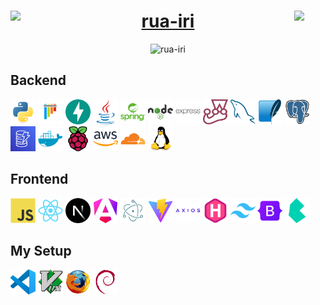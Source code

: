 <h1 align="center">
    <a href="https://rua-iri.com">
        <img width="10%" src="https://rua-iri.com/android-chrome-192x192.png" align="left" />
        rua-iri
        <img width="10%" src="https://rua-iri.com/android-chrome-192x192.png" align="right" />
    </a>
</h1>

<p align="center">
    <img src="https://github-readme-streak-stats.herokuapp.com/?user=rua-iri" alt="rua-iri" />
</p>

## Backend

<div>
    <img src="https://raw.githubusercontent.com/devicons/devicon/master/icons/python/python-original.svg" alt="python logo" height="40" />
    <img src="https://raw.githubusercontent.com/devicons/devicon/master/icons/pytest/pytest-original.svg" alt="pytest logo" height="40" />
    <img src="https://raw.githubusercontent.com/devicons/devicon/master/icons/fastapi/fastapi-original.svg" alt="fastapi logo" height="40" />
    <img src="https://raw.githubusercontent.com/devicons/devicon/refs/heads/master/icons/java/java-original.svg" alt="java logo" height="40" />
    <img src="https://raw.githubusercontent.com/devicons/devicon/refs/heads/master/icons/spring/spring-original-wordmark.svg" alt="java logo" height="40" />
    <img src="https://raw.githubusercontent.com/devicons/devicon/master/icons/nodejs/nodejs-original-wordmark.svg" alt="nodejs logo" height="40" />
    <img src="https://github.com/devicons/devicon/raw/master/icons/express/express-original-wordmark.svg" alt="express logo" height="40" />
    <img src="https://github.com/devicons/devicon/raw/master/icons/jest/jest-plain.svg" alt="express logo" height="40" />
    <img src="https://raw.githubusercontent.com/devicons/devicon/master/icons/mysql/mysql-original.svg" alt="mysql logo" height="40" />
    <img src="https://raw.githubusercontent.com/devicons/devicon/master/icons/sqlite/sqlite-original.svg" alt="sqlite logo" height="40" />
    <img src="https://raw.githubusercontent.com/devicons/devicon/master/icons/postgresql/postgresql-original.svg" alt="postgres logo" height="40" />
    <img src="https://raw.githubusercontent.com/devicons/devicon/master/icons/dynamodb/dynamodb-original.svg" alt="dynamodb logo" height="40" />
    <img src="https://github.com/devicons/devicon/raw/master/icons/docker/docker-plain.svg" alt="docker logo" height="40" />
    <img src="https://raw.githubusercontent.com/devicons/devicon/master/icons/raspberrypi/raspberrypi-original.svg" alt="raspberry pi logo" height="40" />
    <img src="https://github.com/devicons/devicon/raw/master/icons/amazonwebservices/amazonwebservices-original-wordmark.svg" alt="AWS logo" height="40" />
    <img src="https://github.com/devicons/devicon/raw/master/icons/cloudflare/cloudflare-original.svg" alt="Cloudflare logo" height="40" />
    <img src="https://github.com/devicons/devicon/raw/master/icons/linux/linux-original.svg" alt="Linux logo" height="40" />

</div>

## Frontend

<div>
    <img src="https://github.com/devicons/devicon/raw/master/icons/javascript/javascript-original.svg" alt="javascript logo" height="40" />
    <img src="https://github.com/devicons/devicon/raw/master/icons/react/react-original.svg" alt="react logo" height="40" />
    <img src="https://github.com/devicons/devicon/raw/master/icons/nextjs/nextjs-original.svg" alt="nextjs logo" height="40" />
    <img src="https://github.com/devicons/devicon/raw/master/icons/angular/angular-original.svg" alt="angular logo" height="40" />
    <img src="https://github.com/devicons/devicon/raw/master/icons/electron/electron-original.svg" alt="electron logo" height="40" />
    <img src="https://github.com/devicons/devicon/raw/master/icons/vitejs/vitejs-original.svg" alt="vite logo" height="40" />
    <img src="https://github.com/devicons/devicon/raw/master/icons/axios/axios-plain-wordmark.svg" alt="axios logo" height="40" />
    <img src="https://github.com/devicons/devicon/raw/master/icons/hugo/hugo-original.svg" alt="hugo logo" height="40" />
    <img src="https://raw.githubusercontent.com/devicons/devicon/master/icons/tailwindcss/tailwindcss-original.svg" alt="tailwind logo" height="40" />
    <img src="https://raw.githubusercontent.com/devicons/devicon/master/icons/bootstrap/bootstrap-original.svg" alt="bootstrap logo" height="40" />
    <img src="https://github.com/devicons/devicon/raw/master/icons/bulma/bulma-plain.svg" alt="bulma logo" height="40" />

</div>

## My Setup

<div>
    <img src="https://github.com/devicons/devicon/raw/master/icons/vscode/vscode-original.svg" alt="vscode logo" height="40" />
    <img src="https://github.com/devicons/devicon/raw/master/icons/vim/vim-original.svg" alt="vim logo" height="40" />
    <img src="https://github.com/devicons/devicon/raw/master/icons/firefox/firefox-original.svg" alt="vim logo" height="40" />
    <img src="https://github.com/devicons/devicon/raw/master/icons/debian/debian-original.svg" alt="Debian logo" height="40" />
    
</div>
